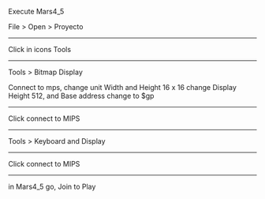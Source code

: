 Execute Mars4_5

File > Open > Proyecto

*****
Click in icons Tools
*****

Tools > Bitmap Display

Connect to mps, change unit Width and Height 16 x 16
change Display Height 512, and Base address change to $gp

*****
Click connect to MIPS
*****

Tools > Keyboard and Display

*****
Click connect to MIPS
*****

in Mars4_5 go, Join to Play